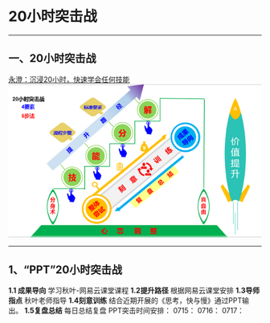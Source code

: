 # 20小时突击战
**********


## 一、20小时突击战

[永澄：沉浸20小时，快速学会任何技能](https://mp.weixin.qq.com/s/9POtlnof4xXhe-o6qItJrQ)
![](./_image/微信截图_20170715144939.png)
****
## 1、“PPT”20小时突击战
**1.1 成果导向**
学习秋叶-网易云课堂课程
**1.2提升路径**
根据网易云课堂安排
**1.3导师指点**
秋叶老师指导
**1.4刻意训练**
结合近期开展的《思考，快与慢》通过PPT输出。
**1.5复盘总结**
每日总结复盘
PPT突击时间安排：
0715：
0716：
0717：




